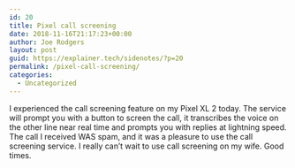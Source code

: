 ```yaml
---
id: 20
title: Pixel call screening
date: 2018-11-16T21:17:23+00:00
author: Joe Rodgers
layout: post
guid: https://explainer.tech/sidenotes/?p=20
permalink: /pixel-call-screening/
categories:
  - Uncategorized
---
```

I experienced the call screening feature on my Pixel XL 2 today. The service will prompt you with a button to screen the call, it transcribes the voice on the other line near real time and prompts you with replies at lightning speed. The call I received WAS spam, and it was a pleasure to use the call screening service. I really can&#8217;t wait to use call screening on my wife. Good times.